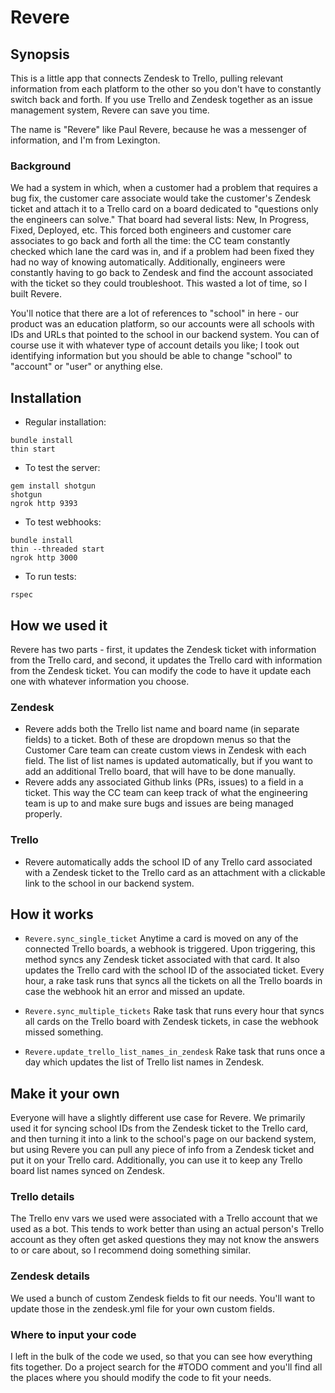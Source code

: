 # Revere

## Synopsis

This is a little app that connects Zendesk to Trello, pulling relevant information from each platform to the other so you don't have to constantly switch back and forth. If you use Trello and Zendesk together as an issue management system, Revere can save you time.

The name is "Revere" like Paul Revere, because he was a messenger of information, and I'm from Lexington.

### Background

We had a system in which, when a customer had a problem that requires a bug fix, the customer care associate would take the customer's Zendesk ticket and attach it to a Trello card on a board dedicated to "questions only the engineers can solve." That board had several lists: New, In Progress, Fixed, Deployed, etc. This forced both engineers and customer care associates to go back and forth all the time: the CC team constantly checked which lane the card was in, and if a problem had been fixed they had no way of knowing automatically. Additionally, engineers were constantly having to go back to Zendesk and find the account associated with the ticket so they could troubleshoot. This wasted a lot of time, so I built Revere.

You'll notice that there are a lot of references to "school" in here - our product was an education platform, so our accounts were all schools with IDs and URLs that pointed to the school in our backend system. You can of course use it with whatever type of account details you like; I took out identifying information but you should be able to change "school" to "account" or "user" or anything else.

## Installation

- Regular installation:  
```
bundle install
thin start  
```

- To test the server:  
```
gem install shotgun
shotgun
ngrok http 9393
```

- To test webhooks:
```
bundle install
thin --threaded start
ngrok http 3000
```

- To run tests:
```
rspec
````

## How we used it

Revere has two parts - first, it updates the Zendesk ticket with information from the Trello card, and second, it updates the Trello card with information from the Zendesk ticket. You can modify the code to have it update each one with whatever information you choose.

### Zendesk

- Revere adds both the Trello list name and board name (in separate fields) to a ticket. Both of these are dropdown menus so that the Customer Care team can create custom views in Zendesk with each field. The list of list names is updated automatically, but if you want to add an additional Trello board, that will have to be done manually.
- Revere adds any associated Github links (PRs, issues) to a field in a ticket. This way the CC team can keep track of what the engineering team is up to and make sure bugs and issues are being managed properly.

### Trello

- Revere automatically adds the school ID of any Trello card associated with a Zendesk ticket to the Trello card as an attachment with a clickable link to the school in our backend system.

## How it works

- `Revere.sync_single_ticket`
Anytime a card is moved on any of the connected Trello boards, a webhook is triggered. Upon triggering, this method syncs any Zendesk ticket associated with that card. It also updates the Trello card with the school ID of the associated ticket. Every hour, a rake task runs that syncs all the tickets on all the Trello boards in case the webhook hit an error and missed an update.

- `Revere.sync_multiple_tickets`
Rake task that runs every hour that syncs all cards on the Trello board with Zendesk tickets, in case the webhook missed something.

- `Revere.update_trello_list_names_in_zendesk`
Rake task that runs once a day which updates the list of Trello list names in Zendesk.

## Make it your own

Everyone will have a slightly different use case for Revere. We primarily used it for syncing school IDs from the Zendesk ticket to the Trello card, and then turning it into a link to the school's page on our backend system, but using Revere you can pull any piece of info from a Zendesk ticket and put it on your Trello card. Additionally, you can use it to keep any Trello board list names synced on Zendesk.

### Trello details

The Trello env vars we used were associated with a Trello account that we used as a bot. This tends to work better than using an actual person's Trello account as they often get asked questions they may not know the answers to or care about, so I recommend doing something similar.

### Zendesk details

We used a bunch of custom Zendesk fields to fit our needs. You'll want to update those in the zendesk.yml file for your own custom fields.

### Where to input your code

I left in the bulk of the code we used, so that you can see how everything fits together. Do a project search for the #TODO comment and you'll find all the places where you should modify the code to fit your needs.
